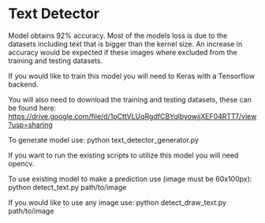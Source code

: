 <h1>Text Detector</h1>

Model obtains 92% accuracy. Most of the models loss is due to the datasets
including text that is bigger than the kernel size. An increase in accuracy
would be expected if these images where excluded from the training and testing datasets.

If you would like to train this model you will need to Keras with a Tensorflow backend.

You will also need to download the training and testing datasets, these can be found here: https://drive.google.com/file/d/1pCttVLUqRgdfCBYqlbyowjjXEF04RTT7/view?usp=sharing

To generate model use:
python text_detector_generator.py

If you want to run the existing scripts to utilize this model you will need opencv.

To use existing model to make a prediction use (image must be 60x100px):
python detect_text.py path/to/image

If you would like to use any image use:
python detect_draw_text.py path/to/image
